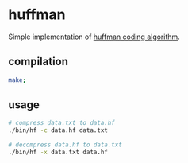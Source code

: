 huffman
=======

Simple implementation of [huffman coding algorithm](https://www.cs.auckland.ac.nz/~jmor159/PLDS210/huffman.html).

compilation
-----------

```bash
make;
```

usage
-----

```bash
# compress data.txt to data.hf
./bin/hf -c data.hf data.txt

# decompress data.hf to data.txt
./bin/hf -x data.txt data.hf
```
